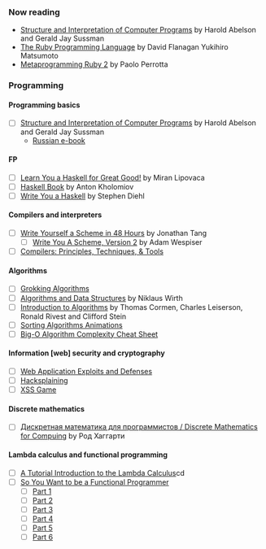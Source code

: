 ### Now reading
- [Structure and Interpretation of Computer Programs](https://mitpress.mit.edu/sicp/full-text/book/book.html) by Harold Abelson and Gerald Jay Sussman
- [The Ruby Programming Language](https://www.amazon.com/Programming-Language-Flanagan-Yukihiro-Matsumoto/dp/0596101244) by David Flanagan Yukihiro Matsumoto
- [Metaprogramming Ruby 2](https://www.amazon.com/Metaprogramming-Ruby-Program-Like-Facets/dp/1941222129) by Paolo Perrotta

### Programming

#### Programming basics
- [ ] [Structure and Interpretation of Computer Programs](https://mitpress.mit.edu/sicp/full-text/book/book.html) by Harold Abelson and Gerald Jay Sussman
  * [Russian e-book](http://newstar.rinet.ru/~goga/sicp/sicp.pdf)

#### FP
- [ ] [Learn You a Haskell for Great Good!](http://learnyouahaskell.com/) by Miran Lipovaca
- [ ] [Haskell Book](https://anton-k.github.io/ru-haskell-book/book/home.html) by Anton Kholomiov
- [ ] [Write You a Haskell](http://dev.stephendiehl.com/fun/) by Stephen Diehl

#### Compilers and interpreters
- [ ] [Write Yourself a Scheme in 48 Hours](https://en.wikibooks.org/wiki/Write_Yourself_a_Scheme_in_48_Hours) by Jonathan Tang
  * [ ] [Write You A Scheme, Version 2](https://wespiser.com/writings/wyas/home.html) by Adam Wespiser
- [ ] [Compilers: Principles, Techniques, & Tools](https://www.ozon.ru/context/detail/id/3829076/)

#### Algorithms
- [ ] [Grokking Algorithms](https://www.ozon.ru/context/detail/id/139296295/)
- [ ] [Algorithms and Data Structures](https://www.ozon.ru/context/detail/id/6146670/) by Niklaus Wirth
- [ ] [Introduction to Algorithms](https://www.ozon.ru/context/detail/id/33769775/) by Thomas Cormen, Charles Leiserson, Ronald Rivest and Clifford Stein
- [ ] [Sorting Algorithms Animations](https://www.toptal.com/developers/sorting-algorithms)
- [ ] [Big-O Algorithm Complexity Cheat Sheet](http://bigocheatsheet.com/)

#### Information [web] security and cryptography
- [ ] [Web Application Exploits and Defenses](https://google-gruyere.appspot.com/)
- [ ] [Hacksplaining](https://www.hacksplaining.com/)
- [ ] [XSS Game](https://xss-game.appspot.com/)

#### Discrete mathematics
- [ ] [Дискретная математика для программистов / Discrete Mathematics for Compuing](https://www.ozon.ru/context/detail/id/7825217/) by Род Хаггарти

#### Lambda calculus and functional programming
- [ ] [A Tutorial Introduction to the Lambda Calculus](http://www.inf.fu-berlin.de/lehre/WS03/alpi/lambda.pdf)cd 
- [ ] [So You Want to be a Functional Programmer](https://medium.com/@cscalfani/so-you-want-to-be-a-functional-programmer-part-1-1f15e387e536)
  * [ ] [Part 1](https://medium.com/p/1f15e387e536)
  * [ ] [Part 2](https://medium.com/p/7005682cec4a)
  * [ ] [Part 3](https://medium.com/p/1b0fd14eb1a7)
  * [ ] [Part 4](https://medium.com/p/18fbe3ea9e49)
  * [ ] [Part 5](https://medium.com/p/c70adc9cf56a)
  * [ ] [Part 6](https://medium.com/p/db502830403)